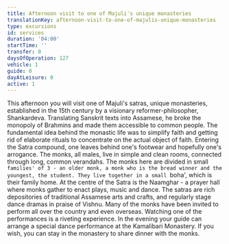 ```yaml
---
title: Afternoon visit to one of Majuli's unique monasteries
translationKey: afternoon-visit-to-one-of-majulis-unique-monasteries
type: excursions
id: services
duration: '04:00'
startTime: ''
transfer: 0
daysOfOperation: 127
vehicle: 1
guide: 0
dayAtLeisure: 0
active: 1
---
```

This afternoon you will visit one of Majuli's satras, unique monasteries, established in the 15th century by a visionary reformer-philosopher, Shankardeva. Translating Sanskrit texts into Assamese, he broke the monopoly of Brahmins and made them accessible to common people. The fundamental idea behind the monastic life was to simplify faith and getting rid of elaborate rituals to concentrate on the actual object of faith.     Entering the Satra compound, one leaves behind one's footwear and hopefully one's arrogance. The monks, all males, live in simple and clean rooms, connected through long, common verandahs. The monks here are divided in small `families' of 3 - an older monk, a monk who is the bread winner and the youngest, the student. They live together in a small `boha', which is their family home.     At the centre of the Satra is the Naamghar - a prayer hall where monks gather to enact plays, music and dance. The satras are rich depositories of traditional Assamese arts and crafts, and regularly stage dance dramas in praise of Vishnu. Many of the monks have been invited to perform all over the country and even overseas. Watching one of the performances is a riveting experience.    In the evening your guide can arrange a special dance performance at the Kamalibari Monastery. If you wish, you can stay in the monastery to share dinner with the monks.   